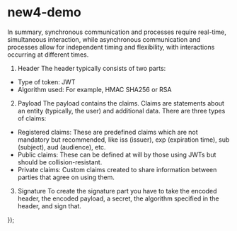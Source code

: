 # new4-demo
In summary, synchronous communication and processes require real-time, simultaneous interaction, while asynchronous communication and processes allow for independent timing and flexibility, with interactions occurring at different times.
1. Header
The header typically consists of two parts:

* Type of token: JWT
* Algorithm used: For example, HMAC SHA256 or RSA

2. Payload
The payload contains the claims. Claims are statements about an entity (typically, the user) and additional data. There are three types of claims:

* Registered claims: These are predefined claims which are not mandatory but recommended, like iss (issuer), exp (expiration time), sub (subject), aud (audience), etc.
* Public claims: These can be defined at will by those using JWTs but should be collision-resistant.
* Private claims: Custom claims created to share information between parties that agree on using them.

3. Signature
To create the signature part you have to take the encoded header, the encoded payload, a secret, the algorithm specified in the header, and sign that.



});





